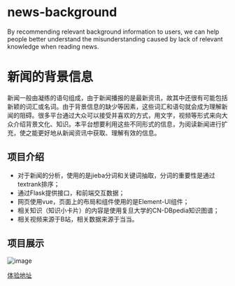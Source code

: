 # news-background
By recommending relevant background information to users, we can help people better understand the misunderstanding caused by lack of relevant knowledge when reading news.


# 新闻的背景信息
新闻一般由凝练的语句组成，由于新闻播报的是最新资讯，故其中还很有可能包括新颖的词汇或名词。由于背景信息的缺少等因素，这些词汇和语句就会成为理解新闻的阻碍。很多平台通过大众可以接受并喜欢的方式，用文字，视频等形式来向大众介绍背景文化、知识。本平台想要利用这些不同形式的信息，为阅读新闻进行扩充，使之能更好地从新闻资讯中获取、理解有效的信息。


## 项目介绍
- 对于新闻的分析，使用的是jieba分词和关键词抽取，分词的重要性是通过textrank排序；
- 通过Flask提供接口，和前端交互数据；
- 网页使用vue，页面上的布局和组件使用的是Element-UI组件；
- 相关知识（知识小卡片）的内容是使用复旦大学的CN-DBpedia知识图谱；
- 相关视频来源于B站，相关数据来源于当当。


## 项目展示
![image](https://user-images.githubusercontent.com/52556187/109738785-6c616380-7c03-11eb-83af-24859f2b0a80.png)


[体验地址](http://101.133.175.218)
